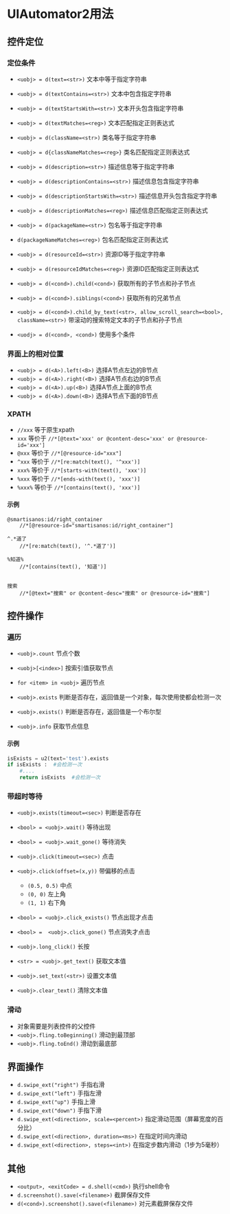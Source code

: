 


# UIAutomator2用法


## 控件定位

### 定位条件
* `<uobj> = d(text=<str>)`  文本中等于指定字符串
* `<uobj> = d(textContains=<str>)`  文本中包含指定字符串
* `<uobj> = d(textStartsWith=<str>)`  文本开头包含指定字符串
* `<uobj> = d(textMatches=<reg>)`   文本匹配指定正则表达式

* `<uobj> = d(className=<str>)`  类名等于指定字符串
* `<uobj> = d{classNameMatches=<reg>}`  类名匹配指定正则表达式

* `<uobj> = d(description=<str>)`  描述信息等于指定字符串
* `<uobj> = d(descriptionContains=<str>)`  描述信息包含指定字符串
* `<uobj> = d(descriptionStartsWith=<str>)`  描述信息开头包含指定字符串
* `<uobj> = d(descriptionMatches=<reg>)`   描述信息匹配指定正则表达式

* `<uobj> = d(packageName=<str>)`   包名等于指定字符串
* `d(packageNameMatches=<reg>)`   包名匹配指定正则表达式

* `<uobj> = d(resourceId=<str>)`   资源ID等于指定字符串
* `<uobj> = d(resourceIdMatches=<reg>)`   资源ID匹配指定正则表达式

* `<uobj> = d(<cond>).child(<cond>)`  获取所有的子节点和孙子节点
* `<uobj> = d(<cond>).siblings(<cond>)`  获取所有的兄弟节点
* `<uobj> = d(<cond>).child_by_text(<str>, allow_scroll_search=<bool>, className=<str>)` 带滚动的搜索特定文本的子节点和孙子节点

* `<uodj> = d(<cond>, <cond>)` 使用多个条件


### 界面上的相对位置
* `<uobj> = d(<A>).left(<B>)` 选择A节点左边的B节点
* `<uobj> = d(<A>).right(<B>)` 选择A节点右边的B节点
* `<uobj> = d(<A>).up(<B>)` 选择A节点上面的B节点
* `<uobj> = d(<A>).down(<B>)` 选择A节点下面的B节点



### XPATH
* `//xxx` 等于原生xpath
* `xxx`  等价于 `//*[@text='xxx' or @content-desc='xxx' or @resource-id='xxx']`
* `@xxx` 等价于 `//*[@resource-id="xxx"]`
* `^xxx` 等价于 `//*[re:match(text(), '^xxx')]`
* `xxx%` 等价于 `//*[starts-with(text(), 'xxx')]`
* `%xxx` 等价于 `//*[ends-with(text(), 'xxx')]`
* `%xxx%` 等价于 `//*[contains(text(), 'xxx')]`


#### 示例
```
@smartisanos:id/right_container
    //*[@resource-id="smartisanos:id/right_container"]

^.*道了
    //*[re:match(text(), '^.*道了')]

%知道%
    //*[contains(text(), '知道')]


搜索
    //*[@text="搜索" or @content-desc="搜索" or @resource-id="搜索"]
```


## 控件操作

### 遍历
* `<uobj>.count`  节点个数
* `<uobj>[<index>]`  按索引值获取节点
* `for <item> in <uobj>`  遍历节点

* `<uobj>.exists`  判断是否存在，返回值是一个对象，每次使用使都会检测一次
* `<uobj>.exists()`  判断是否存在，返回值是一个布尔型
* `<uobj>.info`  获取节点信息


#### 示例
```py
isExists = u2(text='test').exists
if isExists :  #会检测一次
    #....
    return isExists  #会检测一次
```


### 带超时等待
* `<uobj>.exists(timeout=<sec>)` 判断是否存在
* `<bool> = <uobj>.wait()`  等待出现
* `<bool> = <uobj>.wait_gone()`  等待消失

* `<uobj>.click(timeout=<sec>)`  点击
* `<uobj>.click(offset=(x,y))`   带偏移的点击
    * `(0.5, 0.5)` 中点
    * `(0, 0)`  左上角
    * `(1, 1)`  右下角

* `<bool> = <uobj>.click_exists()` 节点出现才点击
* `<bool> =  <uobj>.click_gone()`  节点消失才点击  
* `<uobj>.long_click()`   长按

* `<str> = <uobj>.get_text()` 获取文本值
* `<uobj>.set_text(<str>)` 设置文本值
* `<uobj>.clear_text()`  清除文本值


### 滑动
* 对象需要是列表控件的父控件
* `<uobj>.fling.toBeginning()`  滑动到最顶部
* `<uobj>.fling.toEnd()` 滑动到最底部

## 界面操作
* `d.swipe_ext("right")` 手指右滑
* `d.swipe_ext("left")` 手指左滑
* `d.swipe_ext("up")` 手指上滑
* `d.swipe_ext("down")` 手指下滑
* `d.swipe_ext(<direction>, scale=<percent>)` 指定滑动范围（屏幕宽度的百分比）
* `d.swipe_ext(<direction>, duration=<ms>)`   在指定时间内滑动
* `d.swipe_ext(<direction>, steps=<int>)`     在指定步数内滑动（1步为5毫秒） 




## 其他

* `<output>, <exitCode> = d.shell(<cmd>)`  执行shell命令
* `d.screenshot().save(<filename>)`   截屏保存文件
* `d(<cond>).screenshot().save(<filename>)`  对元素截屏保存文件
